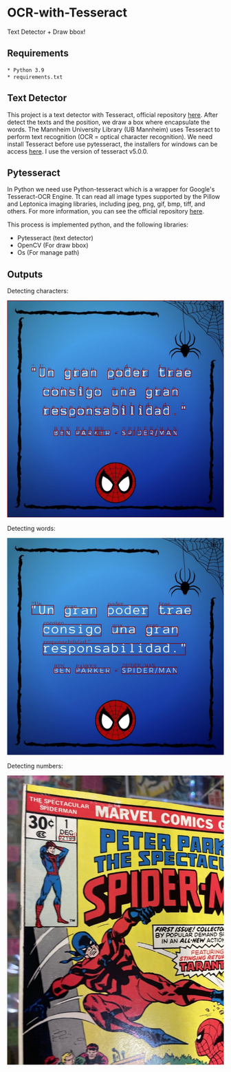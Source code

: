# OCR-with-Tesseract
Text Detector + Draw bbox!

## Requirements
    * Python 3.9
    * requirements.txt

## Text Detector
This project is a text detector with Tesseract, official repository [here](https://github.com/tesseract-ocr/tessdoc).
After detect the texts and the position, we draw a box where encapsulate the words. The Mannheim University Library (UB Mannheim) uses Tesseract to perform text recognition (OCR = optical character recognition). We need install Tesseract before use pytesseract, the installers for windows can be access [here](https://github.com/UB-Mannheim/tesseract/wiki). I use the version of tesseract v5.0.0.

## Pytesseract
In Python we need use Python-tesseract which is a wrapper for Google's Tesseract-OCR Engine. Tt can read all image types supported by the Pillow and Leptonica imaging libraries, including jpeg, png, gif, bmp, tiff, and others. For more information, you can see the official repository [here](https://pypi.org/project/pytesseract/).

This process is implemented python, and the following libraries:
  * Pytesseract (text detector)
  * OpenCV (For draw bbox)
  * Os (For manage path)

## Outputs
Detecting characters:

![Output1][lil-out1-url]

Detecting words:

![Output2][lil-out2-url]

Detecting numbers:

![Output3][lil-out3-url]


[lil-out1-url]: https://raw.githubusercontent.com/oguapi/OCRWithTesseract/master/assets/output1.jpg
[lil-out2-url]: https://raw.githubusercontent.com/oguapi/OCRWithTesseract/master/assets/output2.jpg
[lil-out3-url]: https://raw.githubusercontent.com/oguapi/OCRWithTesseract/master/assets/output3.jpg